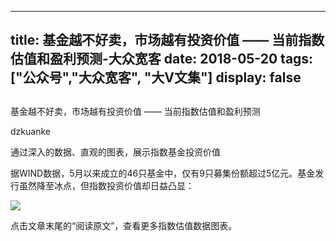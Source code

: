 
---
title:   基金越不好卖，市场越有投资价值 —— 当前指数估值和盈利预测-大众宽客
date: 2018-05-20
tags: ["公众号","大众宽客", "大V文集"]
display: false
---


## 



基金越不好卖，市场越有投资价值 —— 当前指数估值和盈利预测




dzkuanke




通过深入的数据、直观的图表，展示指数基金投资价值


据WIND数据<h-char unicode="ff0c" class="biaodian cjk bd-end bd-cop bd-hangable bd-jiya"><h-inner>，</h-inner></h-char>5月以来成立的46只基金中<h-char unicode="ff0c" class="biaodian cjk bd-end bd-cop bd-hangable bd-jiya"><h-inner>，</h-inner></h-char>仅有9只募集份额超过5亿元<h-char unicode="3002" class="biaodian cjk bd-end bd-cop bd-hangable bd-jiya"><h-inner>。</h-inner></h-char>基金发行虽然降至冰点<h-char unicode="ff0c" class="biaodian cjk bd-end bd-cop bd-hangable bd-jiya"><h-inner>，</h-inner></h-char>但指数投资价值却日益凸显<h-char unicode="ff1a" class="biaodian cjk bd-end bd-jiya">：</h-char><h-char unicode="ff1a" class="biaodian cjk bd-end bd-jiya" style="box-sizing: border-box;"></h-char>



<img class="" data-copyright="0" data-ratio="0.47368421052631576" data-s="300,640" src="https://mmbiz.qpic.cn/mmbiz_png/PKw3FQPmhIjesAKHVAWkjZHrLsg8Ed55ia05arsoBCZlbn66Vky5IqUIOiaftUXIhU31IXOo08AAMicbODchR0CPg/640?wx_fmt=png" data-type="png" data-w="1178" style=""/>



点击文章末尾的“阅读原文”，查看更多指数估值数据图表。








